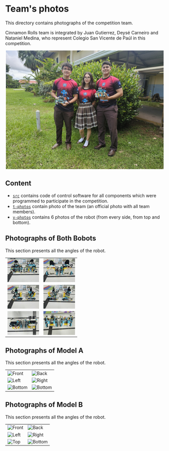 Team's photos
====

This directory contains photographs of the competition team.

Cinnamon Rolls team is integrated by Juan Gutierrez, Deysé Carneiro and Nataniel Medina, who represent Colegio San Vicente de Paúl in this competition.

<div style="text-align: center;">
  <img src="https://github.com/csvprobotica/WRO2024/blob/main/Cinnamon%20Roll/t-photos/1_Cinnamon_Roll_Team.jpg" alt="Texto alternativo" width="500"/>
</div>

## Content

* [`src`](https://github.com/csvprobotica/WRO2024/tree/main/Cinnamon%20Roll/src/) contains code of control software for all components which were programmed to participate in the competition.
* [`t-photos`](https://github.com/csvprobotica/WRO2024/tree/main/Cinnamon%20Roll/t-photos/) contain photo of the team (an official photo with all team members).
* [`v-photos`](https://github.com/csvprobotica/WRO2024/tree/main/Cinnamon%20Roll/v-photos/) contains 6 photos of the robot (from every side, from top and bottom).

## Photographs of Both Bobots
This section presents all the angles of the robot.

<table>
  <tr>
    <td><img src="https://github.com/csvprobotica/WRO2024/blob/main/Cinnamon%20Roll/v-photos/DUO/1_FRONT_DUO.jpg" alt="Front" width="100"/></td>
    <td><img src="https://github.com/csvprobotica/WRO2024/blob/main/Cinnamon%20Roll/v-photos/DUO/2_BACK_DUO.jpg" alt="Back" width="100"/></td>
  </tr>
  <tr>
    <td><img src="https://github.com/csvprobotica/WRO2024/blob/main/Cinnamon%20Roll/v-photos/DUO/3_LEFT_DUO.jpg" alt="Left" width="100"/></td>
    <td><img src="https://github.com/csvprobotica/WRO2024/blob/main/Cinnamon%20Roll/v-photos/DUO/4_RIGHT_DUO.jpg" alt="Right" width="100"/></td>
  </tr>
  <tr>
    <td><img src="https://github.com/csvprobotica/WRO2024/blob/main/Cinnamon%20Roll/v-photos/DUO/5_TOP_DUO.jpg" alt="Top" width="100"/></td>
    <td><img src="https://github.com/csvprobotica/WRO2024/blob/main/Cinnamon%20Roll/v-photos/DUO/6_BOTTOM_DUO.jpg" alt="Bottom" width="100"/></td>
  </tr>
</table>

## Photographs of Model A
This section presents all the angles of the robot.

<table>
  <tr>
    <td><img src="https://github.com/csvprobotica/WRO2024/blob/main/Cinnamon%20Roll/v-photos/DUO/A/1_FRONT_A.jpg" alt="Front" width="100"/></td>
    <td><img src="https://github.com/csvprobotica/WRO2024/blob/main/Cinnamon%20Roll/v-photos/DUO/A/2_BACK_A.jpg" alt="Back" width="100"/></td>
  </tr>
  <tr>
    <td><img src=https://github.com/csvprobotica/WRO2024/blob/main/Cinnamon%20Roll/v-photos/DUO/A/3_LEFT_A.jpg" alt="Left" width="100"/></td>
    <td><img src="https://github.com/csvprobotica/WRO2024/blob/main/Cinnamon%20Roll/v-photos/DUO/A/4_RIGHT_A.jpg" alt="Right" width="100"/></td>
  </tr>
  <tr>
    <td><img src="https://github.com/csvprobotica/WRO2024/blob/main/Cinnamon%20Roll/v-photos/DUO/A/5_TOP_A.jpg" alt="Bottom" width="100"/></td>
    <td><img src="https://github.com/csvprobotica/WRO2024/blob/main/Cinnamon%20Roll/v-photos/DUO/A/6_BOTTOM_A.jpg" alt="Bottom" width="100"/></td>
  </tr>
</table>

## Photographs of Model B
This section presents all the angles of the robot.

<table>
  <tr>
    <td><img src="https://github.com/csvprobotica/WRO2024/tree/main/Cinnamon%20Roll/B/1_FRONT_B.jpg" alt="Front" width="100"/></td>
    <td><img src="https://github.com/csvprobotica/WRO2024/tree/main/Cinnamon%20Roll/v-photos/B/2_BACK_B.jpg" alt="Back" width="100"/></td>
  </tr>
  <tr>
    <td><img src="https://github.com/csvprobotica/WRO2024/tree/main/Cinnamon%20Roll/v-photos/B/3_LEFT_B.jpg" alt="Left" width="100"/></td>
    <td><img src="https://github.com/csvprobotica/WRO2024/tree/main/Cinnamon%20Roll/v-photos/B/4_RIGHT_B.jpg" alt="Right" width="100"/></td>
  </tr>
  <tr>
    <td><img src="https://github.com/csvprobotica/WRO2024/tree/main/Cinnamon%20Roll/v-photos/B/5_TOP_B.jpg" alt="Top" width="100"/></td>
    <td><img src="https://github.com/csvprobotica/WRO2024/tree/main/Cinnamon%20Roll/v-photos/B/6_BOTTOM_B.jpg" alt="Bottom" width="100"/></td>
  </tr>
</table>

